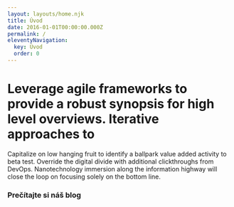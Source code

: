 ```yaml
---
layout: layouts/home.njk
title: Úvod
date: 2016-01-01T00:00:00.000Z
permalink: /
eleventyNavigation:
  key: Úvod
  order: 0
---
```

# Leverage agile frameworks to provide a robust synopsis for high level overviews. Iterative approaches to 

Capitalize on low hanging fruit to identify a ballpark value added activity to beta test. Override the digital divide with additional clickthroughs from DevOps. Nanotechnology immersion along the information highway will close the loop on focusing solely on the bottom line. 

### Prečítajte si náš blog